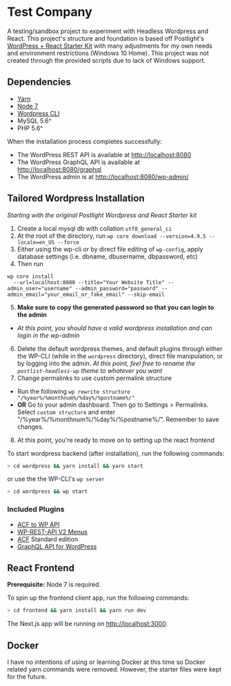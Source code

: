 # Test Company

A testing/sandbox project to experiment with Headless Wordpress and React. This project's structure and foundation is based off Postlight's [WordPress + React Starter Kit](https://github.com/postlight/headless-wp-starter) with many adjustments for my own needs and environment restrictions (Windows 10 Home). This project was not created through the provided scripts due to lack of Windows support.

## Dependencies
* [Yarn](https://yarnpkg.com/en/)
* [Node 7](https://nodejs.org/en/)
* [Wordpress CLI](https://wp-cli.org/)
* MySQL 5.6^
* PHP 5.6^

When the installation process completes successfully:

*   The WordPress REST API is available at [http://localhost:8080](http://localhost:8080)
*   The WordPress GraphQL API is available at [http://localhost:8080/graphql](http://localhost:8080/graphql)
*   The WordPress admin is at [http://localhost:8080/wp-admin/](http://localhost:8080/wp-admin/)

## Tailored Wordpress Installation
_Starting with the original Postlight Wordpress and React Starter kit_
1. Create a local mysql db with collation `utf8_general_ci`
2. At the root of the directory, run `wp core download --version=4.9.5 --locale=en_US --force`
3. Either using the wp-cli or by direct file editing of `wp-config`, apply database settings (i.e. dbname, dbusername, dbpassword, etc)
4. Then run 
```
wp core install
  --url=localhost:8080 --title="Your Website Title" --admin_user="username" --admin_password="password" --admin_email="your_email_or_fake_email" --skip-email
```
5. __Make sure to copy the generated password so that you can login to the admin__
  * _At this point, you should have a valid wordpress installation and can login in the wp-admin_
6. Delete the default wordpress themes, and default plugins through either the WP-CLI (while in the `wordpress` directory), direct file manipulation, or by logging into the admin. _At this point, feel free to rename the `postlist-headless-wp` theme to whatever you want_
7. Change permalinks to use custom permalink structure
  * Run the following `wp rewrite structure "/%year%/%monthnum%/%day%/%postname%/"`
  * __OR__ Go to your admin dashboard. Then go to Settings > Permalinks. Select `custom structure` and enter "/%year%/%monthnum%/%day%/%postname%/". Remember to save changes.
8. At this point, you're ready to move on to setting up the react frontend

To start wordpress backend (after installation), run the following commands:

```zsh
> cd wordpress && yarn install && yarn start
```

or use the the WP-CLI's `wp server`

```zsh
> cd wordpress && wp start
```
### Included Plugins
* [ACF to WP API](https://wordpress.org/plugins/acf-to-wp-api/)
* [WP-REST-API V2 Menus](https://wordpress.org/plugins/wp-rest-api-v2-menus/)
* [ACF](https://wordpress.org/plugins/advanced-custom-fields/) Standard edition
* [GraphQL API for WordPress](https://wpgraphql.com/)

## React Frontend

**Prerequisite:** Node 7 is required.

To spin up the frontend client app, run the following commands:

```zsh
> cd frontend && yarn install && yarn run dev
```

The Next.js app will be running on [http://localhost:3000](http://localhost:3000).

## Docker

I have no intentions of using or learning Docker at this time so Docker related yarn commands were removed. However, the starter files were kept for the future.

